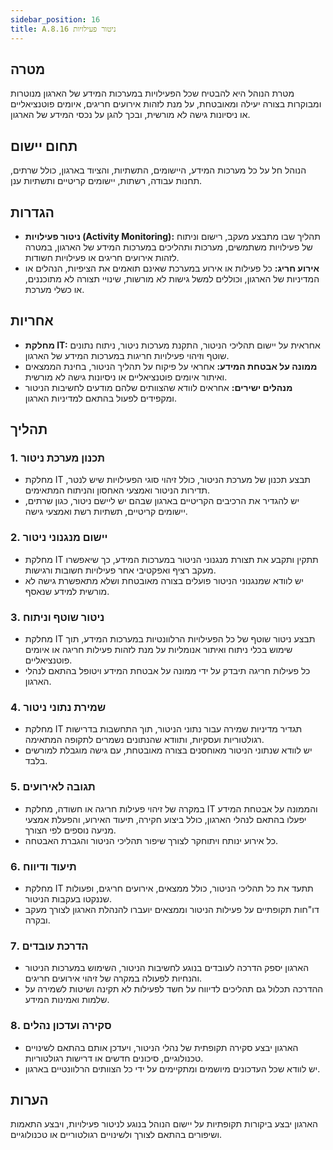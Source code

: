 ```yaml
---
sidebar_position: 16  
title: A.8.16 ניטור פעילויות
---
```


## מטרה  
מטרת הנוהל היא להבטיח שכל הפעילויות במערכות המידע של הארגון מנוטרות ומבוקרות בצורה יעילה ומאובטחת, על מנת לזהות אירועים חריגים, איומים פוטנציאליים או ניסיונות גישה לא מורשית, ובכך להגן על נכסי המידע של הארגון.

## תחום יישום  
הנוהל חל על כל מערכות המידע, היישומים, התשתיות, והציוד בארגון, כולל שרתים, תחנות עבודה, רשתות, יישומים קריטיים ותשתיות ענן.

## הגדרות  
- **ניטור פעילויות (Activity Monitoring):** תהליך שבו מתבצע מעקב, רישום וניתוח של פעילויות משתמשים, מערכות ותהליכים במערכות המידע של הארגון, במטרה לזהות אירועים חריגים או פעילויות חשודות.
- **אירוע חריג:** כל פעילות או אירוע במערכת שאינם תואמים את הציפיות, הנהלים או המדיניות של הארגון, וכוללים למשל גישות לא מורשות, שינויי תצורה לא מתוכננים, או כשלי מערכת.

## אחריות  
- **מחלקת IT:** אחראית על יישום תהליכי הניטור, התקנת מערכות ניטור, ניתוח נתונים שוטף וזיהוי פעילויות חריגות במערכות המידע של הארגון.
- **ממונה על אבטחת המידע:** אחראי על פיקוח על תהליך הניטור, בחינת הממצאים ואיתור איומים פוטנציאליים או ניסיונות גישה לא מורשית.
- **מנהלים ישירים:** אחראים לוודא שהצוותים שלהם מודעים לחשיבות הניטור ומקפידים לפעול בהתאם למדיניות הארגון.

## תהליך  
### 1. תכנון מערכת ניטור  
- מחלקת IT תבצע תכנון של מערכת הניטור, כולל זיהוי סוגי הפעילויות שיש לנטר, תדירות הניטור ואמצעי האחסון והניתוח המתאימים.
- יש להגדיר את הרכיבים הקריטיים בארגון שבהם יש ליישם ניטור, כגון שרתים, יישומים קריטיים, תשתיות רשת ואמצעי גישה.

### 2. יישום מנגנוני ניטור  
- מחלקת IT תתקין ותקבע את תצורת מנגנוני הניטור במערכות המידע, כך שיאפשרו מעקב רציף ואפקטיבי אחר פעילויות חשובות ורגישות.
- יש לוודא שמנגנוני הניטור פועלים בצורה מאובטחת ושלא מתאפשרת גישה לא מורשית למידע שנאסף.

### 3. ניטור שוטף וניתוח  
- מחלקת IT תבצע ניטור שוטף של כל הפעילויות הרלוונטיות במערכות המידע, תוך שימוש בכלי ניתוח ואיתור אנומליות על מנת לזהות פעילות חריגה או איומים פוטנציאליים.
- כל פעילות חריגה תיבדק על ידי ממונה על אבטחת המידע ויטופל בהתאם לנהלי הארגון.

### 4. שמירת נתוני ניטור  
- מחלקת IT תגדיר מדיניות שמירה עבור נתוני הניטור, תוך התחשבות בדרישות רגולטוריות ועסקיות, ותוודא שהנתונים נשמרים לתקופה המתאימה.
- יש לוודא שנתוני הניטור מאוחסנים בצורה מאובטחת, עם גישה מוגבלת למורשים בלבד.

### 5. תגובה לאירועים  
- במקרה של זיהוי פעילות חריגה או חשודה, מחלקת IT והממונה על אבטחת המידע יפעלו בהתאם לנהלי הארגון, כולל ביצוע חקירה, תיעוד האירוע, והפעלת אמצעי מניעה נוספים לפי הצורך.
- כל אירוע ינותח ויתוחקר לצורך שיפור תהליכי הניטור והגברת האבטחה.

### 6. תיעוד ודיווח  
- מחלקת IT תתעד את כל תהליכי הניטור, כולל ממצאים, אירועים חריגים, ופעולות שננקטו בעקבות הניטור.
- דו"חות תקופתיים על פעילות הניטור וממצאים יועברו להנהלת הארגון לצורך מעקב ובקרה.

### 7. הדרכת עובדים  
- הארגון יספק הדרכה לעובדים בנוגע לחשיבות הניטור, השימוש במערכות הניטור והנחיות לפעולה במקרה של זיהוי אירועים חריגים.
- ההדרכה תכלול גם תהליכים לדיווח על חשד לפעילות לא תקינה ושיטות לשמירה על שלמות ואמינות המידע.

### 8. סקירה ועדכון נהלים  
- הארגון יבצע סקירה תקופתית של נהלי הניטור, ויעדכן אותם בהתאם לשינויים טכנולוגיים, סיכונים חדשים או דרישות רגולטוריות.
- יש לוודא שכל העדכונים מיושמים ומתקיימים על ידי כל הצוותים הרלוונטיים בארגון.

## הערות  
הארגון יבצע ביקורות תקופתיות על יישום הנוהל בנוגע לניטור פעילויות, ויבצע התאמות ושיפורים בהתאם לצורך ולשינויים רגולטוריים או טכנולוגיים.